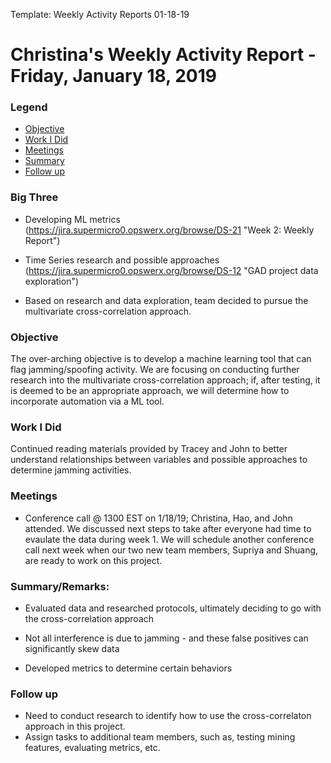  Template: Weekly Activity Reports
01-18-19
# Christina's Weekly Activity Report - Friday, January 18, 2019
### Legend
 - [Objective](#objective)
 - [Work I Did](#work-i-did)
 - [Meetings](#meetings)
 - [Summary](#summary)
 - [Follow up](#follow-up)

### Big Three

- Developing ML metrics (https://jira.supermicro0.opswerx.org/browse/DS-21 "Week 2: Weekly Report")

- Time Series research and possible approaches (https://jira.supermicro0.opswerx.org/browse/DS-12 
"GAD project data exploration")

- Based on research and data exploration, team decided to pursue the multivariate cross-correlation approach.

### Objective

The over-arching objective is to develop a machine learning tool that can flag jamming/spoofing activity. 
We are focusing on conducting further research into the multivariate cross-correlation approach; if, after testing,
it is deemed to be an appropriate approach, we will determine how to incorporate automation via a ML tool.

### Work I Did

Continued reading materials provided by Tracey and John to better understand relationships between variables and
possible approaches to determine jamming activities. 


### Meetings
  - Conference call @ 1300 EST on 1/18/19; Christina, Hao, and John attended. We discussed next steps to take after everyone had time to 
  evaulate the data during week 1.  We will schedule another conference call next week when our two new team members, Supriya and Shuang,
  are ready to work on this project.  

### Summary/Remarks:

- Evaluated data and researched protocols, ultimately deciding to go with the cross-correlation approach

- Not all interference is due to jamming - and these false positives can significantly skew data

- Developed metrics to determine certain behaviors


### Follow up

- Need to conduct research to identify how to use the cross-correlaton approach in this project.
- Assign tasks to additional team members, such as, testing mining features, evaluating metrics, etc.
